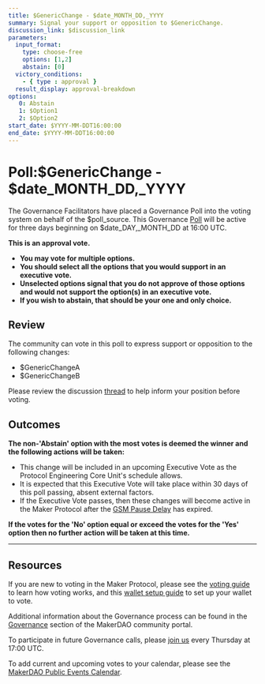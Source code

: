 ```yaml
---
title: $GenericChange - $date_MONTH_DD,_YYYY
summary: Signal your support or opposition to $GenericChange.
discussion_link: $discussion_link
parameters:
  input_format:
    type: choose-free
    options: [1,2]
    abstain: [0]
  victory_conditions:
    - { type : approval }
  result_display: approval-breakdown
options:
   0: Abstain
   1: $Option1
   2: $Option2
start_date: $YYYY-MM-DDT16:00:00
end_date: $YYYY-MM-DDT16:00:00
---
```

# Poll:$GenericChange - $date_MONTH_DD,_YYYY

The Governance Facilitators have placed a Governance Poll into the voting system on behalf of the $poll_source. This Governance [Poll](https://community-development.makerdao.com/en/learn/governance/on-chain-gov) will be active for three days beginning on $date_DAY,_MONTH_DD at 16:00 UTC.

**This is an approval vote.**
- **You may vote for multiple options.**
- **You should select all the options that you would support in an executive vote.**
- **Unselected options signal that you do not approve of those options and would not support the option(s) in an executive vote.**
- **If you wish to abstain, that should be your one and only choice.**

## Review

The community can vote in this poll to express support or opposition to the following changes:
* $GenericChangeA
* $GenericChangeB

Please review the discussion [thread]($discussion_link) to help inform your position before voting.

## Outcomes

**The non-'Abstain' option with the most votes is deemed the winner and the following actions will be taken:**
* This change will be included in an upcoming Executive Vote as the Protocol Engineering Core Unit's schedule allows.
* It is expected that this Executive Vote will take place within 30 days of this poll passing, absent external factors.
* If the Executive Vote passes, then these changes will become active in the Maker Protocol after the [GSM Pause Delay](https://manual.makerdao.com/parameter-index/core/param-gsm-pause-delay) has expired.

**If the votes for the 'No' option equal or exceed the votes for the 'Yes' option then no further action will be taken at this time.**

---

## Resources

If you are new to voting in the Maker Protocol, please see the [voting guide](https://community-development.makerdao.com/en/learn/governance/how-voting-works/) to learn how voting works, and this [wallet setup guide](https://community-development.makerdao.com/en/learn/governance/voting-setup/) to set up your wallet to vote.

Additional information about the Governance process can be found in the [Governance](https://community-development.makerdao.com/en/learn/governance) section of the MakerDAO community portal.

To participate in future Governance calls, please [join us](https://github.com/makerdao/community/tree/master/governance/governance-and-risk-meetings) every Thursday at 17:00 UTC.

To add current and upcoming votes to your calendar, please see the [MakerDAO Public Events Calendar](https://calendar.google.com/calendar/embed?src=makerdao.com_3efhm2ghipksegl009ktniomdk%40group.calendar.google.com&ctz=UTC&mode=week&showCalendars=0&showPrint=0).

